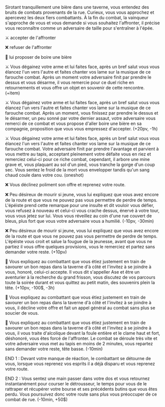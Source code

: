 Sirotant tranquillement une bière dans une taverne, vous entendez des bruits de combats provenants de la rue. Curieux, vous vous approchez et apercevez les deux fiers combattants. À la fin du combat, la vainqueur s'approche de vous et vous demande si vous souhaitez l'affronter, il précise vous reconnaître comme un adversaire de taille pour s'entraîner à l'épée.

⚔️ accepter de l'affronter

❌ refuser de l'affronter

🍺 lui proposer de boire une bière


⚔️ Vous dégainez votre arme et lui faites face, après un bref salut vous vous élancez l'un vers l'autre et faites chanter vos lame sur la musique de ce farouche combat. Après un moment votre adversaire finit par prendre le dessus et vous désarme, il vous remercie pour ce duel riche en retournements et vous offre un objet en souvenir de cette rencontre. (+item)

⚔️ Vous dégainez votre arme et lui faites face, après un bref salut vous vous élancez l'un vers l'autre et faites chanter vos lame sur la musique de ce farouche combat. Après un moment, vous finissez par prendre le dessus et le désarmer, un peu sonné par votre dernier assaut, votre adversaire vous remerci de ce combat et vous propose d'aller boire une bière en sa compagnie, proposition que vous vous empressez d'accepter. (+20pv, -1h)

⚔️ Vous dégainez votre arme et lui faites face, après un bref salut vous vous élancez l'un vers l'autre et faites chanter vos lame sur la musique de ce farouche combat. Votre adversaire finit par prendre l'avantage et parvient à vous mettre au tapis, acceptant pleinement votre défaite vous en riez et remerciez celui-ci pour ce riche combat, cependant, il arbore une mine grave et, vous plaquant au sol d'un pied, vous tranche la gorge d'un coup sec. Vous sentez le froid de la mort vous envelopper tandis qu'un sang chaud coule dans votre cou. (oneshot)


❌ Vous déclinez poliment son offre et reprenez votre route.

❌ Peu désireux de mourir si jeune, vous lui expliquez que vous avez encore de la route et que vous ne pouvez pas vous permettre de perdre de temps. L'épéiste prend cette remarque pour une insulte et dit vouloir vous défier, vous refusez à nouveau et celui-ci vous crache dessus, énervé à votre tour, vous vous jetez sur lui. Vous vous réveillez au coin d'une rue couvert de bleus, plus fort que vous votre adversaire vous a humilié. (-10pv, -30min)

❌ Peu désireux de mourir si jeune, vous lui expliquez que vous avez encore de la route et que vous ne pouvez pas vous permettre de perdre de temps. L'épéiste vous croit et salue la fougue de la jeunesse, avant que vous ne partiez il vous offre quelques provisions, vous le remerciez et partez sans demander votre reste. (+10pv)


🍺 Vous expliquez au combattant que vous étiez justement en train de savourer un bon repas dans la taverne d'à côté et l'invitez à se joindre à vous, honoré, celui-ci accepte. Il vous dit s'appeller Ase et être un aventurier à la recherche du grand frisson, vous discutez de vos parcours toute la soirée durant et vous quittez au petit matin, des souvenirs plein la tête. (+10pv, -100$, -3h)

🍺 Vous expliquez au combattant que vous étiez justement en train de savourer un bon repas dans la taverne d'à côté et l'invitez à se joindre à vous, il décline votre offre et fait un appel général au combat sans plus se soucier de vous. 

🍺 Vous expliquez au combattant que vous étiez justement en train de savourer un bon repas dans la taverne d'à côté et l'invitez à se joindre à vous, il vous traite d'alcolique devant la foule entière et le clame haut et fort, déshonoré, vous êtes forcé de l'affronter. Le combat se déroule très vite et votre adversaire vous met au tapis en moins de 2 minutes, vous repartez sans demander votre reste, tête basse. (-10min)


END 1 : Devant votre manque de réaction, le combattant se détourne de vous, lorsque vous reprenez vos esprits il a déjà disparu et vous reprenez votre route.

END 2 : Vous sentez une main passer dans votre dos et vous retournez instantanément pour courser le détrousseur, le temps pour vous de le rattraper et récupérer votre bourse et ses précédents butins que vous êtes perdu. Vous poursuivez donc votre route sans plus vous préoccuper de ce combat de rue. (-10min, +50$)


